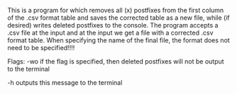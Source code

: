 This is a program for which removes all (x) postfixes from the first column of the .csv
format table and saves the corrected table as a new file, while (if desired) writes deleted postfixes to the console.
The program accepts a .csv file at the input and at the input we get a file with a corrected .csv format table.
When specifying the name of the final file, the format does not need to be specified!!!!

Flags:
-wo if the flag is specified, then deleted postfixes will not be output to the terminal

-h outputs this message to the terminal
